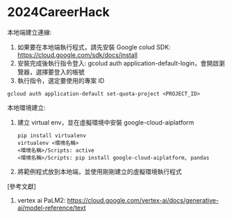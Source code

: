 # 2024CareerHack

本地端建立連線:
1. 如果要在本地端執行程式，請先安裝 Google colud SDK: https://cloud.google.com/sdk/docs/install
2. 安裝完成後執行指令登入: gcolud auth application-default-login，會開啟瀏覽器，選擇要登入的帳號
3. 執行指令，選定要使用的專案 ID
```
gcloud auth application-default set-quota-project <PROJECT_ID>
```

本地環境建立:
1. 建立 virtual env，並在虛擬環境中安裝 google-cloud-aiplatform
   ```
   pip install virtualenv
   virtualenv <環境名稱>
   <環境名稱>/Scripts: active
   <環境名稱>/Scripts: pip install google-cloud-aiplatform, pandas
   
   ```
3. 將範例程式放到本地端，並使用剛剛建立的虛擬環境執行程式

[參考文獻]
1. vertex ai PaLM2: https://cloud.google.com/vertex-ai/docs/generative-ai/model-reference/text
